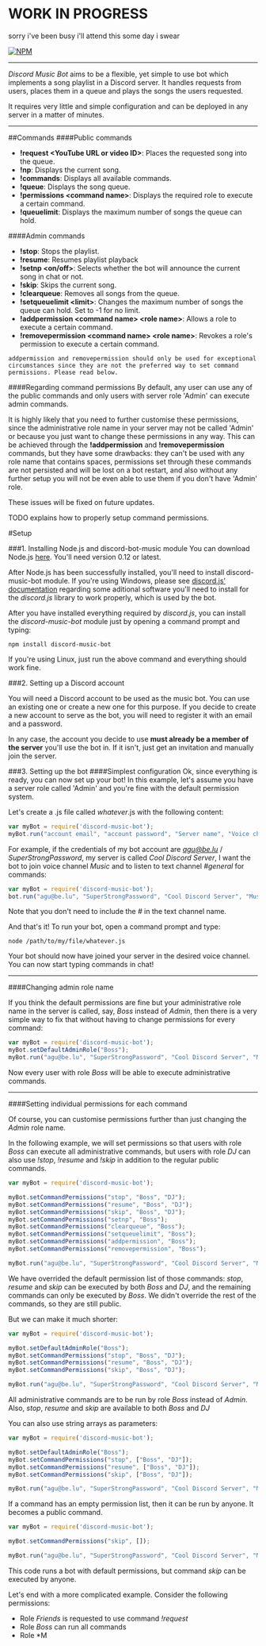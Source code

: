 # WORK IN PROGRESS
sorry i've been busy i'll attend this some day i swear

[![NPM](https://nodei.co/npm/discord-music-bot.png?downloads=true)](https://nodei.co/npm/discord-music-bot/)

---

*Discord Music Bot* aims to be a flexible, yet simple to use bot which implements a song playlist in a Discord server. It handles requests from users, places them in a queue and plays the songs the users requested.

It requires very little and simple configuration and can be deployed in any server in a matter of minutes.

---

##Commands
####Public commands

* **!request \<YouTube URL or video ID\>**: Places the requested song into the queue.
* **!np**: Displays the current song.
* **!commands**: Displays all available commands.
* **!queue**: Displays the song queue.
* **!permissions \<command name\>**: Displays the required role to execute a certain command.
* **!queuelimit**: Displays the maximum number of songs the queue can hold.
 
####Admin commands

* **!stop**: Stops the playlist.
* **!resume**: Resumes playlist playback
* **!setnp \<on/off\>**: Selects whether the bot will announce the current song in chat or not.
* **!skip**: Skips the current song.
* **!clearqueue**: Removes all songs from the queue.
* **!setqueuelimit \<limit\>**: Changes the maximum number of songs the queue can hold. Set to -1 for no limit.
* **!addpermission \<command name\> \<role name\>**: Allows a role to execute a certain command.
* **!removepermission \<command name\> \<role name\>**: Revokes a role's permission to execute a certain command.

`addpermission and removepermission should only be used for exceptional circumstances since they are not the preferred way to set command permissions. Please read below.`
 
####Regarding command permissions
By default, any user can use any of the public commands and only users with server role 'Admin' can execute admin commands.

It is highly likely that you need to further customise these permissions, since the administrative role name in your server may not be called 'Admin' or because you just want to change these permissions in any way. This can be achieved through the **!addpermission** and **!removepermission** commands, but they have some drawbacks: they can't be used with any role name that contains spaces, permissions set through these commands are not persisted and will be lost on a bot restart, and also without any further setup you will not be even able to use them if you don't have 'Admin' role.

These issues will be fixed on future updates.

TODO explains how to properly setup command permissions.



#Setup

###1. Installing Node.js and discord-bot-music module
You can download Node.js [here](https://nodejs.org/en/). You'll need version 0.12 or latest.

After Node.js has been successfully installed, you'll need to install discord-music-bot module. If you're using Windows, please see [discord.js' documentation](https://discordjs.readthedocs.org/en/latest/installing.html) regarding some aditional software you'll need to install for the *discord.js* library to work properly, which is used by the bot.

After you have installed everything required by *discord.js*, you can install the *discord-music-bot* module just by opening a command prompt and typing:

`npm install discord-music-bot`

If you're using Linux, just run the above command and everything should work fine.

###2. Setting up a Discord account

You will need a Discord account to be used as the music bot. You can use an existing one or create a new one for this purpose. If you decide to create a new account to serve as the bot, you will need to register it with an email and a password.

In any case, the account you decide to use **must already be a member of the server** you'll use the bot in. If it isn't, just get an invitation and manually join the server.

###3. Setting up the bot
####Simplest configuration
Ok, since everything is ready, you can now set up your bot! In this example, let's assume you have a server role called 'Admin' and you're fine with the default permission system.

Let's create a .js file called *whatever*.js with the following content:
```js
var myBot = require('discord-music-bot');
myBot.run("account email", "account password", "Server name", "Voice channel name", "Text channel name");
```

For example, if the credentials of my bot account are *agu@be.lu* / *SuperStrongPassword*, my server is called *Cool Discord Server*, I want the bot to join voice channel *Music* and to listen to text channel *#general* for commands:

```js
var myBot = require('discord-music-bot');
bot.run("agu@be.lu", "SuperStrongPassword", "Cool Discord Server", "Music", "general");
```

Note that you don't need to include the *#* in the text channel name.



And that's it! To run your bot, open a command prompt and type:

`node /path/to/my/file/whatever.js`

Your bot should now have joined your server in the desired voice channel. You can now start typing commands in chat!

---

####Changing admin role name

If you think the default permissions are fine but your administrative role name in the server is called, say, *Boss* instead of *Admin*, then there is a very simple way to fix that without having to change permissions for every command:

```js
var myBot = require('discord-music-bot');
myBot.setDefaultAdminRole("Boss");
myBot.run("agu@be.lu", "SuperStrongPassword", "Cool Discord Server", "Music", "general");
```

Now every user with role *Boss* will be able to execute administrative commands.

---

####Setting individual permissions for each command

Of course, you can customise permissions further than just changing the *Admin* role name.

In the following example, we will set permissions so that users with role *Boss* can execute all administrative commands, but users with role *DJ* can also use *!stop*, *!resume* and *!skip* in addition to the regular public commands.

```js
var myBot = require('discord-music-bot');

myBot.setCommandPermissions("stop", "Boss", "DJ");
myBot.setCommandPermissions("resume", "Boss", "DJ");
myBot.setCommandPermissions("skip", "Boss", "DJ");
myBot.setCommandPermissions("setnp", "Boss");
myBot.setCommandPermissions("clearqueue", "Boss");
myBot.setCommandPermissions("setqueuelimit", "Boss");
myBot.setCommandPermissions("addpermission", "Boss");
myBot.setCommandPermissions("removepermission", "Boss");

myBot.run("agu@be.lu", "SuperStrongPassword", "Cool Discord Server", "Music", "general");
```

We have overrided the default permission list of those commands: *stop*, *resume* and *skip* can be executed by both *Boss* and *DJ*, and the remaining commands can only be executed by *Boss*. We didn't override the rest of the commands, so they are still public.



But we can make it much shorter:

```js
var myBot = require('discord-music-bot');

myBot.setDefaultAdminRole("Boss");
myBot.setCommandPermissions("stop", "Boss", "DJ");
myBot.setCommandPermissions("resume", "Boss", "DJ");
myBot.setCommandPermissions("skip", "Boss", "DJ");

myBot.run("agu@be.lu", "SuperStrongPassword", "Cool Discord Server", "Music", "general");
```

All administrative commands are to be run by role *Boss* instead of *Admin*. Also, *stop*, *resume* and *skip* are available to both *Boss* and *DJ*

You can also use string arrays as parameters:

```js
var myBot = require('discord-music-bot');

myBot.setDefaultAdminRole("Boss");
myBot.setCommandPermissions("stop", ["Boss", "DJ"]);
myBot.setCommandPermissions("resume", ["Boss", "DJ"]);
myBot.setCommandPermissions("skip", ["Boss", "DJ"]);

myBot.run("agu@be.lu", "SuperStrongPassword", "Cool Discord Server", "Music", "general");
```

If a command has an empty permission list, then it can be run by anyone. It becomes a public command.

```js
var myBot = require('discord-music-bot');

myBot.setCommandPermissions("skip", []);

myBot.run("agu@be.lu", "SuperStrongPassword", "Cool Discord Server", "Music", "general");
```

This code runs a bot with default permissions, but command *skip* can be executed by anyone.



Let's end with a more complicated example. Consider the following permissions:

* Role *Friends* is requested to use command *!request*
* Role *Boss* can run all commands
* Role *M


